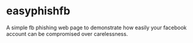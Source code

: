 # easyphishfb
A simple fb phishing web page to  demonstrate how easily your facebook account can be compromised over  carelessness.
